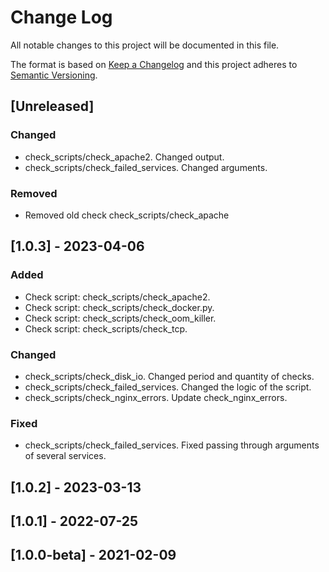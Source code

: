 # Change Log
All notable changes to this project will be documented in this file.
 
The format is based on [Keep a Changelog](http://keepachangelog.com/)
and this project adheres to [Semantic Versioning](http://semver.org/).

## [Unreleased]

### Changed

- check_scripts/check_apache2. Changed output.
- check_scripts/check_failed_services. Changed arguments.

### Removed

- Removed old check check_scripts/check_apache
 
## [1.0.3] - 2023-04-06
 
### Added

- Check script: check_scripts/check_apache2.
- Check script: check_scripts/check_docker.py.
- Check script: check_scripts/check_oom_killer.
- Check script: check_scripts/check_tcp.
 
### Changed

- check_scripts/check_disk_io. Changed period and quantity of checks.
- check_scripts/check_failed_services. Changed the logic of the script.
- check_scripts/check_nginx_errors. Update check_nginx_errors.
 
### Fixed

- check_scripts/check_failed_services. Fixed passing through arguments of several services.

## [1.0.2] - 2023-03-13
 
## [1.0.1] - 2022-07-25
 
## [1.0.0-beta] - 2021-02-09
